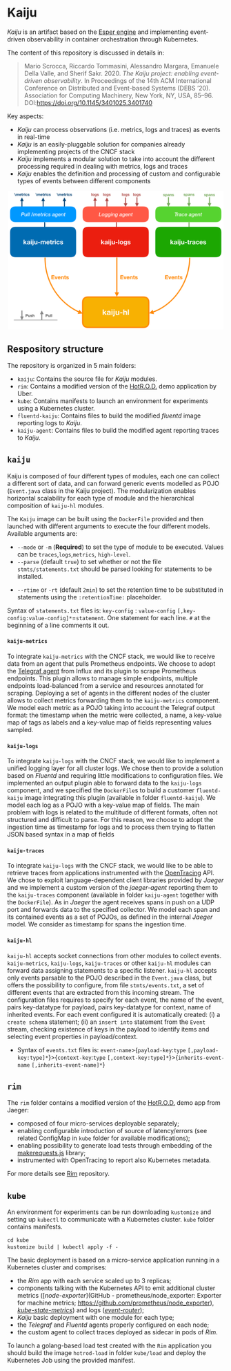 # Kaiju
  
_Kaiju_ is an artifact based on the [Esper engine](http://www.espertech.com/) and implementing event-driven observability in container orchestration through Kubernetes.

The content of this repository is discussed in details in:
> Mario Scrocca, Riccardo Tommasini, Alessandro Margara, Emanuele Della Valle, and Sherif Sakr. 2020. _The Kaiju project: enabling event-driven observability_. In Proceedings of the 14th ACM International Conference on Distributed and Event-based Systems (DEBS ’20). Association for Computing Machinery, New York, NY, USA, 85–96. DOI:https://doi.org/10.1145/3401025.3401740


Key aspects:
- _Kaiju_ can process observations (i.e. metrics, logs and traces) as events in real-time
- _Kaiju_ is an easily-pluggable solution for companies already implementing projects of the CNCF stack
- _Kaiju_ implements a modular solution to take into account the different processing required in dealing with metrics, logs and traces
- _Kaiju_ enables the definition and processing of custom and configurable types of events between different components

<p align="center"><img src="kaiju-architecture.png" alt="Kaiju Architecture" width="500"></p>

## Respository structure

The repository is organized in 5 main folders:
- `kaiju`: Contains the source file for _Kaiju_ modules.
- `rim`: Contains a modified version of the [HotR.O.D.](https://github.com/jaegertracing/jaeger/tree/v1.5.0/examples/hotrod) demo application by Uber.
- `kube`: Contains manifests to launch an environment for experiments using a Kubernetes cluster.
- `fluentd-kaiju`: Contains files to build the modified _fluentd_ image reporting logs to _Kaiju_.
- `kaiju-agent`: Contains files to build the modified agent reporting traces to _Kaiju_.

## `kaiju`

Kaiju is composed of four different types of modules, each one can collect a different sort of data, and can forward generic events modelled as POJO (`Event.java` class in the Kaiju project). The modularization enables horizontal scalability for each type of module and the hierarchical composition of `kaiju-hl` modules. 

The `Kaiju` image can be built using the `DockerFile` provided and then launched with different arguments to execute the four different models. Available arguments are:
- `--mode` or `-m` (**Required**) to set the type of module to be executed. Values can be `traces`,`logs`,`metrics`, `high-level`. 
- `--parse` (default `true`) to set whether or not the file `stmts/statements.txt` should be parsed looking for statements to be installed.
<!--- An additional value `traces-api` can be used to initialize the `kaiju-traces` module together with an API to inspect spans retained in time windows defined by retentionTime parameter -->
- `--rtime` or `-rt` (default `2min`) to set the retention time to be substituted in statements using the `:retentionTime:` placeholder.

Syntax of `statements.txt` files is: `key-config` : `value-config` `[,key-config:value-config]*`=`statement`. One statement for each line. `#` at the beginning of a line comments it out.

#### `kaiju-metrics`

To integrate `kaiju-metrics` with the CNCF stack, we would like to receive data from an agent that pulls Prometheus endpoints. We choose to adopt the [Telegraf agent](https://www.influxdata.com/time-series-platform/telegraf/) from Influx and its plugin to scrape Prometheus endpoints. This plugin allows to manage simple endpoints, multiple endpoints load-balanced from a service and  resources annotated for scraping. Deploying a set of agents in the different nodes of the cluster allows to collect metrics forwarding them to the `kaiju-metrics` component. We model each metric as a POJO taking into account the Telegraf output format: the timestamp when the metric were collected, a name, a key-value map of tags as labels and a key-value map of fields representing values sampled.

#### `kaiju-logs` 

To integrate `kaiju-logs` with the CNCF stack, we would like to implement a unified logging layer for all cluster logs. We chose then to provide a solution based on _Fluentd_ and requiring little modifications to configuration files. We implemented an output plugin able to forward data to the `kaiju-logs` component, and we specified the `DockerFile`s to build a customer `fluentd-kaiju` image integrating this plugin (available in folder `fluentd-kaiju`). We model each log as a POJO with a key-value map of fields. The main problem with logs is related to the multitude of different formats, often not structured and difficult to parse. For this reason, we choose to adopt the ingestion time as timestamp for logs and to process them trying to flatten JSON based syntax in a map of fields

#### `kaiju-traces`

To integrate `kaiju-logs` with the CNCF stack, we would like to be able to retrieve traces from applications instrumented with the [OpenTracing](https://opentracing.io/) API. We chose to exploit language-dependent client libraries provided by _Jaeger_ and we implement a custom version of the _jaeger-agent_ reporting them to the `kaiju-traces` component (available in folder `kaiju-agent` together with the `DockerFile`). As in _Jaeger_ the agent receives spans in push on a UDP port and forwards data to the specified collector. We model each span and its contained events as a set of POJOs, as defined in the internal _Jaeger_ model. We consider as timestamp for spans the ingestion time.

#### `kaiju-hl`

`kaiju-hl` accepts socket connections from other modules to collect events. `kaiju-metrics`, `kaiju-logs`, `kaiju-traces` or other `kaiju-hl` modules can forward data assigning statements to a specific listener. `kaiju-hl` accepts only events parsable to the POJO described in the `Event.java` class, but offers the possibility to configure, from file `stmts/events.txt`, a set of different events that are extracted from this incoming stream. The configuration files requires to specify for each event, the name of the event, pairs key-datatype for payload, pairs key-datatype for context, name of inherited events. For each event configured it is automatically created: (i) a `create schema` statement; (ii) an `insert into` statement from the `Event` stream, checking existence of keys in the payload to identify items and selecting event properties in payload/context.

- Syntax of `events.txt` files is: `event-name`>{`payload-key`:`type` `[,payload-key:type]*`}>{`context-key`:`type` `[,context-key:type]*`}>{`inherits-event-name` `[,inherits-event-name]*`}

## `rim`

The `rim` folder contains a modified version of the [HotR.O.D.](https://github.com/jaegertracing/jaeger/tree/v1.5.0/examples/hotrod) demo app from Jaeger:
- composed of four micro-services deployable separately;
- enabling configurable introduction of source of latency/errors (see related ConfigMap in `kube` folder for available modifications);
- enabling possibility to generate load tests through embedding of the [makerequests.js](https://github.com/marioscrock/makerequests.js) library;
- instrumented with OpenTracing to report also Kubernetes metadata.

For more details see [Rim](https://github.com/marioscrock/Rim) repository.

## `kube`

An environment for experiments can be run downloading `kustomize` and setting up `kubectl` to communicate with a Kubernetes cluster. `kube` folder contains manifests.

```
cd kube
kustomize build | kubectl apply -f -
```

The basic deployment is based on a micro-service application running in a Kubernetes cluster and comprises:
- the _Rim_ app with each service scaled up to 3 replicas;
- components talking with the Kubernetes API to emit additional cluster metrics ([_node-exporter_](GitHub - prometheus/node_exporter: Exporter for machine metrics;
https://github.com/prometheus/node_exporter), [_kube-state-metrics_](https://github.com/kubernetes/kube-state-metrics)) and logs ([_event-router_](https://github.com/heptiolabs/eventrouter));
- _Kaiju_ basic deployment with one module for each type;
- the _Telegraf_ and _Fluentd_ agents properly configured on each node;
- the custom agent to collect traces deployed as sidecar in pods of _Rim_.

To launch a golang-based load test created with the `Rim` application you should build the image `hotrod-load` in folder `kube/load` and deploy the Kubernetes Job using the provided manifest.
